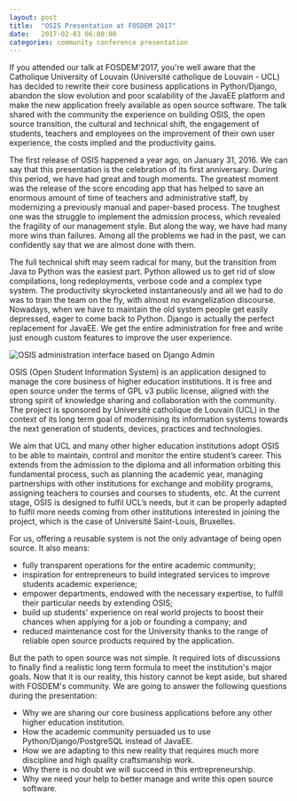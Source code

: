 ```yaml
---
layout: post
title:  "OSIS Presentation at FOSDEM 2017"
date:   2017-02-03 06:00:00
categories: community conference presentation
---
```


If you attended our talk at FOSDEM'2017, you're well aware that the Catholique University of Louvain (Université catholique de Louvain - UCL) has decided to
rewrite their core business applications in Python/Django, abandon the slow
evolution and poor scalability of the JavaEE platform and make the new
application freely available as open source software. The talk shared with the
community the experience on building OSIS, the open source transition, the
cultural and technical shift, the engagement of students, teachers and employees
on the improvement of their own user experience, the costs implied and the
productivity gains.

The first release of OSIS happened a year ago, on January 31, 2016. We can say
that this presentation is the celebration of its first anniversary. During this
period, we have had great and tough moments. The greatest moment was the release
of the score encoding app that has helped to save an enormous amount of time
of teachers and administrative staff, by modernizing a previously manual and
paper-based process. The toughest one was the struggle to implement the
admission process, which revealed the fragility of our management style. But
along the way, we have had many more wins than failures. Among all the problems
we had in the past, we can confidently say that we are almost done with them.

The full technical shift may seem radical for many, but the transition from
Java to Python was the easiest part. Python allowed us to get rid of slow
compilations, long redeployments, verbose code and a complex type system. The
productivity skyrocketed instantaneously and all we had to do was to train the
team on the fly, with almost no evangelization discourse. Nowadays, when we have
to maintain the old system people get easily depressed, eager to come back to
Python. Django is actually the perfect replacement for JavaEE. We get the entire
administration for free and write just enough custom features to improve the
user experience.

<img src="{{ site.url }}/assets/posts/osis-studies-administration.png"
alt="OSIS administration interface based on Django Admin">

OSIS (Open Student Information System) is an application designed to manage the
core business of higher education institutions. It is free and open source under
the terms of GPL v3 public license, aligned with the strong spirit of knowledge
sharing and collaboration with the community. The project is sponsored by
Université catholique de Louvain (UCL) in the context of its long term goal of
modernising its information systems towards the next generation of students,
devices, practices and technologies.

We aim that UCL and many other higher education institutions adopt OSIS to be
able to maintain, control and monitor the entire student’s career. This extends
from the admission to the diploma and all information orbiting this fundamental
process, such as planning the academic year, managing partnerships with other
institutions for exchange and mobility programs, assigning teachers to courses
and courses to students, etc. At the current stage, OSIS is designed to fulfil
UCL’s needs, but it can be properly adapted to fulfil more needs coming from
other institutions interested in joining the project, which is the case of
Université Saint-Louis, Bruxelles.

For us, offering a reusable system is not the only advantage of being open
source. It also means:

* fully transparent operations for the entire academic community;
* inspiration for entrepreneurs to build integrated services to improve students
  academic experience;
* empower departments, endowed with the necessary expertise, to fulfill their
  particular needs by extending OSIS;
* build up students' experience on real world projects to boost their chances
  when applying for a job or founding a company; and
* reduced maintenance cost for the University thanks to the range of reliable
  open source products required by the application.

But the path to open source was not simple. It required lots of discussions to
finally find a realistic long term formula to meet the institution's major
goals. Now that it is our reality, this history cannot be kept aside, but shared
with FOSDEM's community. We are going to answer the following questions during
the presentation:

* Why we are sharing our core business applications before any other higher
  education institution.
* How the academic community persuaded us to use Python/Django/PostgreSQL
  instead of JavaEE.
* How we are adapting to this new reality that requires much more discipline and
  high quality craftsmanship work.
* Why there is no doubt we will succeed in this entrepreneurship.
* Why we need your help to better manage and write this open source software.
